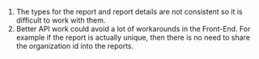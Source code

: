 1. The types for the report and report details are not consistent so it is difficult to work with them.
2. Better API work could avoid a lot of workarounds in the Front-End. For example if the report is actually unique, then there is no need to share the organization id into the reports.

